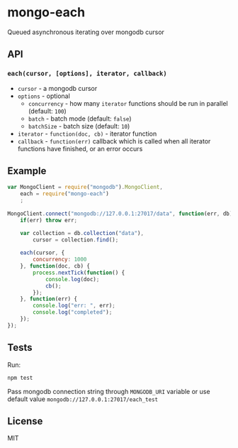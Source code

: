 # mongo-each
Queued asynchronous iterating over mongodb cursor

## API

### `each(cursor, [options], iterator, callback)`
* `cursor` - a mongodb cursor
* `options` - optional
	* `concurrency` - how many `iterator` functions should be run in parallel (default: `100`)
	* `batch` - batch mode (default: `false`)
	* `batchSize` - batch size (default: `10`)
* `iterator` - `function(doc, cb)` - iterator function
* `callback` - `function(err)` callback which is called when all iterator functions have finished, or an error occurs


## Example

```JavaScript
var MongoClient = require("mongodb").MongoClient,
	each = require("mongo-each")
	;
	
MongoClient.connect("mongodb://127.0.0.1:27017/data", function(err, db) {
	if(err) throw err;

	var collection = db.collection("data"),
		cursor = collection.find();
	
	each(cursor, {
		concurrency: 1000
	}, function(doc, cb) {
		process.nextTick(function() {
			console.log(doc);
			cb();
		});
	}, function(err) {
		console.log("err: ", err);
		console.log("completed");
	});	
});
```

## Tests
Run:
```sh
npm test
```

Pass mongodb connection string through `MONGODB_URI` variable or use default value `mongodb://127.0.0.1:27017/each_test`

## License

MIT
